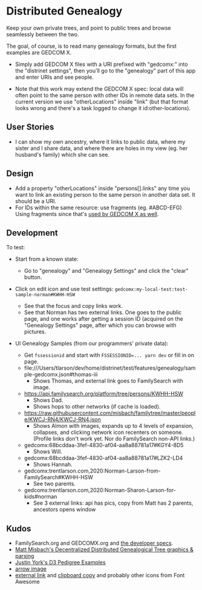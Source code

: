 # Distributed Genealogy

Keep your own private trees, and point to public trees and browse seamlessly between the two.

The goal, of course, is to read many genealogy formats, but the first examples are GEDCOM X.

- Simply add GEDCOM X files with a URI prefixed with "gedcomx:" into the "distrinet settings", then you'll go to the "genealogy" part of this app and enter URIs and see people.

- Note that this work may extend the GEDCOM X spec: local data will often point to the same person with other IDs in remote data sets.  In the current version we use "otherLocations" inside "link" (but that format looks wrong and there's a task logged to change it id:other-locations).

## User Stories

- I can show my own ancestry, where it links to public data, where my sister and I share data, and where there are holes in my view (eg. her husband's family) which she can see.

## Design

- Add a property "otherLocations" inside "persons[].links" any time you want to link an existing person to the same person in another data set.  It should be a URI.
- For IDs within the same resource: use fragments (eg. #ABCD-EFG)
  Using fragments since that's [used by GEDCOM X as well](https://github.com/FamilySearch/gedcomx/blob/master/specifications/json-format-specification.md#fragment-ids).

## Development

To test:

- Start from a known state:
  - Go to "genealogy" and "Genealogy Settings" and click the "clear" button.

- Click on edit icon and use test settings: `gedcomx:my-local-test:test-sample-norman#KWHH-HSW`
  - See that the focus and copy links work.
  - See that Norman has two external links. One goes to the public page, and one works after getting a session ID (acquired on the "Genealogy Settings" page, after which you can browse with pictures.

- UI Genealogy Samples (from our programmers' private data):
  - Get `fssessionid` and start with `FSSESSIONID=... yarn dev` or fill in on page.
  - file:///Users/tlarson/dev/home/distrinet/test/features/genealogy/sample-gedcomx.json#thomas-iii
    - Shows Thomas, and external link goes to FamilySearch with image.
  - https://api.familysearch.org/platform/tree/persons/KWHH-HSW
    - Shows Dad.
    - Shows hops to other networks (if cache is loaded).
  - https://raw.githubusercontent.com/misbach/familytree/master/people/KWCJ-RN4/KWCJ-RN4.json
    - Shows Almon with images, expands up to 4 levels of expansion, collapses, and clicking network icon recenters on someone. (Profile links don't work yet.  Nor do FamilySearch non-API links.)
  - gedcomx:68bcddaa-3fef-4830-af04-aa8a88781a17#KGY4-8D5
    - Shows Will.
  - gedcomx:68bcddaa-3fef-4830-af04-aa8a88781a17#LZK2-LD4
    - Shows Hannah.
  - gedcomx:trentlarson.com,2020:Norman-Larson-from-FamilySearch#KWHH-HSW
    - See two parents.
  - gedcomx:trentlarson.com,2020:Norman-Sharon-Larson-for-kids#norman
    - See 3 external links: api has pics, copy from Matt has 2 parents, ancestors opens window

## Kudos

- FamilySearch.org and GEDCOMX.org and [the developer specs](https://www.familysearch.org/developers/docs/api/gx_json).
- [Matt Misbach's Decentralized Distributed Genealogical Tree graphics & parsing](https://github.com/DecentralizedGenealogy/webclient)
- [Justin York's D3 Pedigree Examples](https://github.com/justincy/d3-pedigree-examples)
- [arrow image](https://svgsilh.com/9e9e9e/image/29170.html)
- [external link](https://fontawesome.com/v5.15/icons/external-link-alt?style=solid) and [clipboard copy](https://fontawesome.com/v5.15/icons/copy?style=solid) and probably other icons from Font Awesome